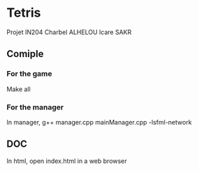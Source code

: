 # Tetris
Projet IN204
Charbel ALHELOU
Icare SAKR

## Comiple
### For the game
Make all
### For the manager
In manager, g++ manager.cpp mainManager.cpp -lsfml-network

## DOC
In html, open index.html in a web browser

